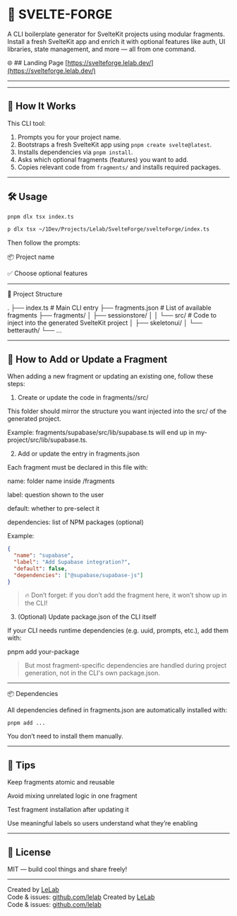 # 🧪 SVELTE-FORGE

A CLI boilerplate generator for SvelteKit projects using modular fragments.  
Install a fresh SvelteKit app and enrich it with optional features like auth,
UI libraries, state management, and more — all from one command.

🌐 ## Landing Page
[https://svelteforge.lelab.dev/](https://svelteforge.lelab.dev/)

---

---

## 🚀 How It Works

This CLI tool:

1. Prompts you for your project name.
2. Bootstraps a fresh SvelteKit app using `pnpm create svelte@latest`.
3. Installs dependencies via `pnpm install`.
4. Asks which optional fragments (features) you want to add.
5. Copies relevant code from `fragments/` and installs required packages.

---

## 🛠 Usage

```bash
pnpm dlx tsx index.ts
```

```bash
p dlx tsx ~/1Dev/Projects/Lelab/SvelteForge/svelteForge/index.ts
```

Then follow the prompts:

📦 Project name

✅ Choose optional features

---

📁 Project Structure

.
├── index.ts # Main CLI entry
├── fragments.json # List of available fragments
├── fragments/
│ ├── sessionstore/
│ │ └── src/ # Code to inject into the generated SvelteKit project
│ ├── skeletonui/
│ └── betterauth/
└── ...

---

## 🧩 How to Add or Update a Fragment

When adding a new fragment or updating an existing one, follow these steps:

1. Create or update the code in fragments/<your-fragment>/src/

This folder should mirror the structure you want injected into the src/
of the generated project.

Example: fragments/supabase/src/lib/supabase.ts will end up in my-project/src/lib/supabase.ts.

2. Add or update the entry in fragments.json

Each fragment must be declared in this file with:

name: folder name inside /fragments

label: question shown to the user

default: whether to pre-select it

dependencies: list of NPM packages (optional)

Example:

```json
{
  "name": "supabase",
  "label": "Add Supabase integration?",
  "default": false,
  "dependencies": ["@supabase/supabase-js"]
}
```

> 🔥 Don’t forget: if you don’t add the fragment here, it won’t show up in the CLI!

3. (Optional) Update package.json of the CLI itself

If your CLI needs runtime dependencies (e.g. uuid, prompts, etc.), add them with:

pnpm add your-package

> But most fragment-specific dependencies are handled during project generation,
> not in the CLI's own package.json.

---

📦 Dependencies

All dependencies defined in fragments.json are automatically installed with:

`pnpm add ...`

You don’t need to install them manually.

---

## 🧽 Tips

Keep fragments atomic and reusable

Avoid mixing unrelated logic in one fragment

Test fragment installation after updating it

Use meaningful labels so users understand what they’re enabling

---

## 📣 License

MIT — build cool things and share freely!

---

Created by [LeLab](https://lelab.dev)  
Code & issues: [github.com/lelab](https://github.com/lelab)
Created by [LeLab](https://lelab.dev)  
Code & issues: [github.com/lelab](https://github.com/lelab)

